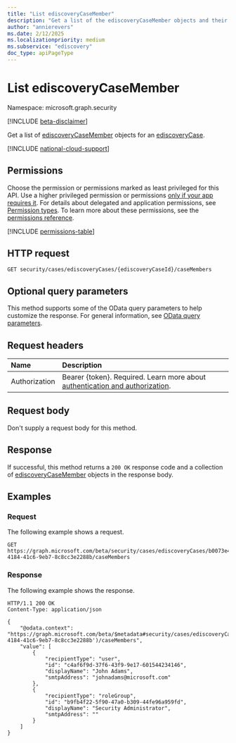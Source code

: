 ```yaml
---
title: "List ediscoveryCaseMember"
description: "Get a list of the ediscoveryCaseMember objects and their properties."
author: "annierevers"
ms.date: 2/12/2025
ms.localizationpriority: medium
ms.subservice: "ediscovery"
doc_type: apiPageType
---
```


# List ediscoveryCaseMember

Namespace: microsoft.graph.security

[!INCLUDE [beta-disclaimer](../../includes/beta-disclaimer.md)]

Get a list of [ediscoveryCaseMember](../resources/security-ediscoverycasemember.md) objects for an [ediscoveryCase](../resources/security-ediscoverycase.md).

[!INCLUDE [national-cloud-support](../../includes/global-only.md)]

## Permissions

Choose the permission or permissions marked as least privileged for this API. Use a higher privileged permission or permissions [only if your app requires it](/graph/permissions-overview#best-practices-for-using-microsoft-graph-permissions). For details about delegated and application permissions, see [Permission types](/graph/permissions-overview#permission-types). To learn more about these permissions, see the [permissions reference](/graph/permissions-reference).

<!-- { "blockType": "permissions", "name": "security_ediscoverycasemember_list" } -->
[!INCLUDE [permissions-table](../includes/permissions/security-ediscoverycasemember-list-permissions.md)]

## HTTP request

<!-- {
  "blockType": "ignored"
}
-->
``` http
GET security/cases/ediscoveryCases/{ediscoveryCaseId}/caseMembers
```

## Optional query parameters

This method supports some of the OData query parameters to help customize the response. For general information, see [OData query parameters](/graph/query-parameters).

## Request headers

|Name|Description|
|:---|:---|
|Authorization|Bearer {token}. Required. Learn more about [authentication and authorization](/graph/auth/auth-concepts). |

## Request body

Don't supply a request body for this method.

## Response

If successful, this method returns a `200 OK` response code and a collection of [ediscoveryCaseMember](../resources/security-ediscoverycasemember.md) objects in the response body.

## Examples

### Request

The following example shows a request.
<!-- {
  "blockType": "request",
  "name": "list_ediscoverycasemember"
}
-->
``` http
GET https://graph.microsoft.com/beta/security/cases/ediscoveryCases/b0073e4e-4184-41c6-9eb7-8c8cc3e2288b/caseMembers
```


### Response

The following example shows the response.
<!-- {
  "blockType": "response",
  "truncated": true,
  "@odata.type": "microsoft.graph.security.ediscoveryCaseMember"
}
-->
``` http
HTTP/1.1 200 OK
Content-Type: application/json

{
    "@odata.context": "https://graph.microsoft.com/beta/$metadata#security/cases/ediscoveryCases('b0073e4e-4184-41c6-9eb7-8c8cc3e2288b')/caseMembers",
    "value": [
        {
            "recipientType": "user",
            "id": "c4af6f9d-37f6-43f9-9e17-601544234146",
            "displayName": "John Adams",
            "smtpAddress": "johnadams@microsoft.com"
        },
        {
            "recipientType": "roleGroup",
            "id": "b9fb4f22-5f90-47a0-b309-44fe96a959fd",
            "displayName": "Security Administrator",
            "smtpAddress": ""
        }
    ]
}
```

